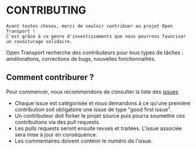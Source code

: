 # CONTRIBUTING

```
Avant toutes choses, merci de vouloir contribuer au projet Open Transport !
C'est grâce à ce genre d'investissements que nous pourrons favoriser un covoiturage solidaire.
```

Open Transport recherche des contributeurs pour tous types de tâches : améliorations, corrections de bugs, nouvelles fonctionnalités.

## Comment contriburer ?

Pour commencer, nous recommendons de consulter la liste des [issues](https://github.com/OpenClassrooms-Student-Center/7688581-Expert-Git-GitHub/issues)

- Chaque issue est catégorisée et nous demandons à ce qu'une première contribution soit obligatoire une issue de type "good first issue".
- Un contributeur doit forker le projet source puis pourra soumettre ces contributions via des pull requests.
- Les pulls requests seront ensuite revues et traitées. L'issue associée sera mise à jour en conséquence.
- Les commentaires doivent contenir le numéro de l'issue.
